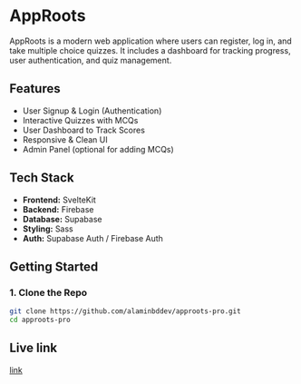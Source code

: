 # AppRoots

AppRoots is a modern web application where users can register, log in, and take multiple choice quizzes. It includes a dashboard for tracking progress, user authentication, and quiz management.

## Features

- User Signup & Login (Authentication)
- Interactive Quizzes with MCQs
- User Dashboard to Track Scores
- Responsive & Clean UI
- Admin Panel (optional for adding MCQs)

## Tech Stack

- **Frontend:** SvelteKit
- **Backend:** Firebase
- **Database:** Supabase
- **Styling:**  Sass
- **Auth:** Supabase Auth / Firebase Auth 

## Getting Started

### 1. Clone the Repo

```bash
git clone https://github.com/alaminbddev/approots-pro.git
cd approots-pro
 ```

## Live link
[link](https://approots.vercel.app)

